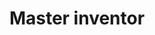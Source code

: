 ---
title: "Master inventor"
type: wordlist
layout: wordlist
outputs:
    - html
    - json
    - custom

tier: 0
term: "master inventor"
related_terms:
    - None
definition: "N/A"
use_context: "N/A"
recommendation: "No change recommended. This term does not fall under the criteria for replacing the term 'master'. It refers to a level of skill rather than a dominant/subordinate relationship."
recommended_replacements:
    - None
unsuitable_replacements:
    - None
rationale: |
    N/A
status: | 
    N/A
supporting_content: | 
    **Recommendation from the IBM Inclusive IT Language Initiative Words Matter working group**

---